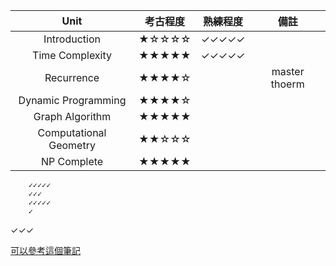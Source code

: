 |          Unit          | 考古程度 | 熟練程度 |     備註      |
| :--------------------: | :------: | :------: | :-----------: |
|      Introduction      |  ★☆☆☆☆   |  ✓✓✓✓✓   |               |
|    Time Complexity     |  ★★★★★   |  ✓✓✓✓✓   |               |
|       Recurrence       |  ★★★★☆   |          | master thoerm |
|  Dynamic Programming   |  ★★★★☆   |          |               |
|    Graph Algorithm     |  ★★★★★   |          |               |
| Computational Geometry |  ★★☆☆☆   |          |               |
|      NP Complete       |  ★★★★★   |          |               |

    	✓✓✓✓✓
    	✓✓✓
    	✓✓✓✓✓
    	✓

✓✓✓

[可以參考這個筆記](https://hackmd.io/@X3gJbQadTm6i1CdOB20Gzw/HyI14yDoU)
